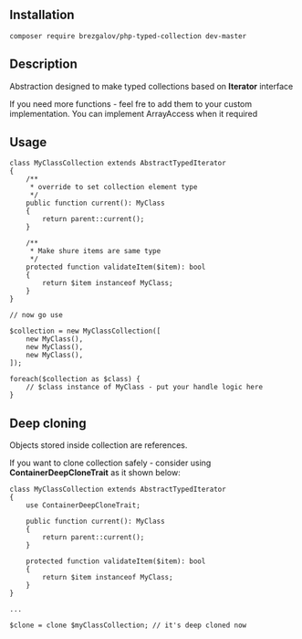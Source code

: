 ## Installation

    composer require brezgalov/php-typed-collection dev-master

## Description

Abstraction designed to make typed collections based on **Iterator** interface

If you need more functions - feel fre to add them to your custom implementation. 
You can implement ArrayAccess when it required

## Usage

    class MyClassCollection extends AbstractTypedIterator
    {
        /**
         * override to set collection element type 
         */
        public function current(): MyClass
        {
            return parent::current();
        }
    
        /**
         * Make shure items are same type 
         */
        protected function validateItem($item): bool
        {
            return $item instanceof MyClass;
        }
    }

    // now go use

    $collection = new MyClassCollection([
        new MyClass(),
        new MyClass(),
        new MyClass(),
    ]);

    foreach($collection as $class) {
        // $class instance of MyClass - put your handle logic here 
    }

## Deep cloning

Objects stored inside collection are references. 

If you want to clone collection safely - consider using 
**ContainerDeepCloneTrait** as it shown below:

    class MyClassCollection extends AbstractTypedIterator
    {
        use ContainerDeepCloneTrait;

        public function current(): MyClass
        {
            return parent::current();
        }

        protected function validateItem($item): bool
        {
            return $item instanceof MyClass;
        }
    }

    ...

    $clone = clone $myClassCollection; // it's deep cloned now 
